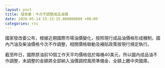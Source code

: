 ```yaml
---
layout: post
title: 發改委：今次不調整成品油價
date: 2020-05-14 15:33:15.000000000 +08:00
categories: rss
---
```


國家發改委公布，根據近期國際市場油價變化，按照現行成品油價格形成機制，國內汽油及柴油價格今次不作調整，相關價格聯動及補貼政策按現行規定執行。

截至昨日，國際原油前10個工作天平均價格低於每桶40美元，所以國內成品油不作調整，未調整的金額將全部納入油價調控風險準備金，全額上繳中央國庫。
